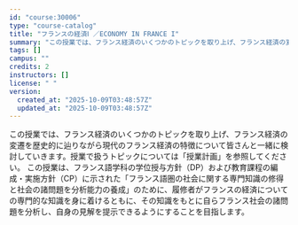 ```yaml
---
id: "course:30006"
type: "course-catalog"
title: "フランスの経済Ⅰ ／ECONOMY IN FRANCE I"
summary: "この授業では、フランス経済のいくつかのトピックを取り上げ、フランス経済の変遷を歴史的に辿りながら現代のフランス経済の特徴について皆さんと一緒に検討していきます。授業で扱うトピックについては「授業計画」を参照してください。 この授業は、フラン…"
tags: []
campus: ""
credits: 2
instructors: []
license: " "
version:
  created_at: "2025-10-09T03:48:57Z"
  updated_at: "2025-10-09T03:48:57Z"
---
```


この授業では、フランス経済のいくつかのトピックを取り上げ、フランス経済の変遷を歴史的に辿りながら現代のフランス経済の特徴について皆さんと一緒に検討していきます。授業で扱うトピックについては「授業計画」を参照してください。 この授業は、フランス語学科の学位授与方針（DP）および教育課程の編成・実施方針（CP）に示された「フランス語圏の社会に関する専門知識の修得と社会の諸問題を分析能力の養成」のために、履修者がフランスの経済についての専門的な知識を身に着けるともに、その知識をもとに自らフランス社会の諸問題を分析し、自身の見解を提示できるようにすることを目指します。

